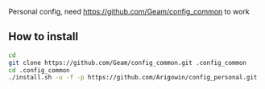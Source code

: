 Personal config, need https://github.com/Geam/config_common to work

## How to install ##
```bash
cd
git clone https://github.com/Geam/config_common.git .config_common
cd .config_common
./install.sh -u -f -p https://github.com/Arigowin/config_personal.git
```
